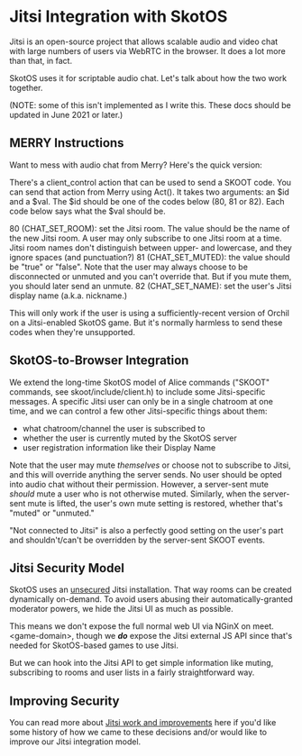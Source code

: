 # Jitsi Integration with SkotOS

Jitsi is an open-source project that allows scalable audio and video chat with large numbers of users via WebRTC in the browser. It does a lot more than that, in fact.

SkotOS uses it for scriptable audio chat. Let's talk about how the two work together.

(NOTE: some of this isn't implemented as I write this. These docs should be updated in June 2021 or later.)

## MERRY Instructions

Want to mess with audio chat from Merry? Here's the quick version:

There's a client_control action that can be used to send a SKOOT code. You can send that action from Merry using Act(). It takes two arguments: an $id and a $val. The $id should be one of the codes below (80, 81 or 82). Each code below says what the $val should be.

80 (CHAT_SET_ROOM): set the Jitsi room. The value should be the name of the new Jitsi room. A user may only subscribe to one Jitsi room at a time. Jitsi room names don't distinguish between upper- and lowercase, and they ignore spaces (and punctuation?)
81 (CHAT_SET_MUTED): the value should be "true" or "false". Note that the user may always choose to be disconnected or unmuted and you can't override that. But if you mute them, you should later send an unmute.
82 (CHAT_SET_NAME): set the user's Jitsi display name (a.k.a. nickname.)

This will only work if the user is using a sufficiently-recent version of Orchil on a Jitsi-enabled SkotOS game. But it's normally harmless to send these codes when they're unsupported.

## SkotOS-to-Browser Integration

We extend the long-time SkotOS model of Alice commands ("SKOOT" commands, see skoot/include/client.h) to include some Jitsi-specific messages. A specific Jitsi user can only be in a single chatroom at one time, and we can control a few other Jitsi-specific things about them:

* what chatroom/channel the user is subscribed to
* whether the user is currently muted by the SkotOS server
* user registration information like their Display Name

Note that the user may mute *themselves* or choose not to subscribe to Jitsi, and this will override anything the server sends. No user should be opted into audio chat without their permission. However, a server-sent mute *should* mute a user who is not otherwise muted. Similarly, when the server-sent mute is lifted, the user's own mute setting is restored, whether that's "muted" or "unmuted."

"Not connected to Jitsi" is also a perfectly good setting on the user's part and shouldn't/can't be overridden by the server-sent SKOOT events.

## Jitsi Security Model

SkotOS uses an [unsecured](https://jitsi.org/security/) Jitsi installation. That way rooms can be created dynamically on-demand. To avoid users abusing their automatically-granted moderator powers, we hide the Jitsi UI as much as possible.

This means we don't expose the full normal web UI via NGinX on meet.&lt;game-domain&gt;, though we ***do*** expose the Jitsi external JS API since that's needed for SkotOS-based games to use Jitsi.

But we can hook into the Jitsi API to get simple information like muting, subscribing to rooms and user lists in a fairly straightforward way.

## Improving Security

You can read more about [Jitsi work and improvements](./JitsiWork.md) here if you'd like some history of how we came to these decisions and/or would like to improve our Jitsi integration model.
